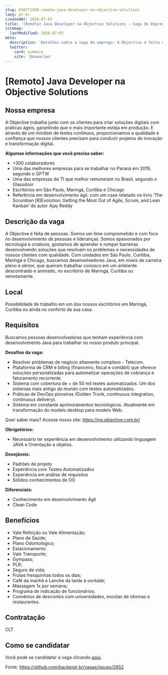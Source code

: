 ```yaml
---
slug: 650771500-remoto-java-developer-na-objective-solutions
lang: pt-br
createdAt: 2020-07-03
title: '[Remoto] Java Developer na Objective Solutions - Vaga de Emprego'
sitemap:
  lastModified: 2020-07-03
meta:
  description: 'Detalhes sobre a vaga de emprego: A Objective é feita de pessoas. Somos um time comprometido e com foco no desenvolvimento de pessoas e lideranças. Somos apaixonados por tecnologia e criativos, gostamos de aprender e romper barreiras desenvolvendo soluções que resolvam os problemas e necessidades de nossos clientes com qualidade. Com unidades em São Paulo, Curitiba, Maringá e Chicago, buscamos desenvolvedores Java, em níveis de carreira pleno e sênior, que queiram trabalhar conosco em um ambiente descontraído e animado, no escritório de Maringá, Curitiba ou remotamente.'
  twitter:
    card: summary
    site: '@nawarian'
---
```


# [Remoto] Java Developer na Objective Solutions

<!-- 
==================================================
POR FAVOR, SÓ POSTE SE A VAGA FOR PARA BACK-END!

Não faça distinção de gênero no título da vaga.

Use: "Back-End Developer" ao invés de 
"Desenvolvedor Back-End" \o/

Exemplo: `[São Paulo] Back-End Developer @ NOME DA EMPRESA`
==================================================
-->

## Nossa empresa

A Objective trabalha junto com os clientes para criar soluções digitais com práticas ágeis, garantindo que o mais importante esteja em produção. E através de um mindset de testes contínuos, proporcionamos a qualidade e confiança que nossos clientes precisam para conduzir projetos de inovação e transformação digital.

**Algumas informações que você precisa saber:**

- +300 colaboradores
- Uma das melhores empresas para se trabalhar no Paraná em 2019, segundo o GPTW
- Uma das empresas de TI que melhor remuneram no Brasil, segundo o Glassdoor
- Escritórios em São Paulo, Maringá, Curitiba e Chicago
- Referência em desenvolvimento ágil, com um case relatado no livro ‘The Scrumban [R]Evolution: Getting the Most Out of Agile, Scrum, and Lean Kanban’ do autor Ajay Reddy

## Descrição da vaga

A Objective é feita de pessoas. Somos um time comprometido e com foco no desenvolvimento de pessoas e lideranças. Somos apaixonados por tecnologia e criativos, gostamos de aprender e romper barreiras desenvolvendo soluções que resolvam os problemas e necessidades de nossos clientes com qualidade.
Com unidades em São Paulo, Curitiba, Maringá e Chicago, buscamos desenvolvedores Java, em níveis de carreira pleno e sênior, que queiram trabalhar conosco em um ambiente descontraído e animado, no escritório de Maringá, Curitiba ou remotamente.

## Local

Possibilidade de trabalho em um dos nossos escritórios em Maringá, Curitiba ou ainda no conforto da sua casa.

## Requisitos

Buscamos pessoas desenvolvedoras que tenham experiência com desenvolvimento Java para trabalhar no nosso produto principal.

**Desafios da vaga:**
- Resolver problemas de negócio altamente complexo - Telecom.
- Plataforma de CRM e billing (financeiro, fiscal e contábil) que oferece soluções personalizadas para automatizar operações de cobrança e faturamento recorrente.
- Sistema com cobertura de + de 50 mil testes automatizados. Um dos sistemas mais antigo do mundo com testes automatizados.
- Práticas de DevOps pioneiras (Golden Trunk, continuous integration, continuous delivery).
- Sistema em constante aprimoramentos tecnológicos. Atualmente em transformação do modelo desktop para modelo Web.

Quer saber mais? Acesse nosso site: https://ng.objective.com.br/

**Obrigatórios:**
- Necessário ter experiência em desenvolvimento utilizando linguagem JAVA e Orientação a objetos.


**Desejáveis:**
- Padrões de projeto
- Experiência com Testes Automatizados
- Experiência em análise de requisitos
- Sólidos conhecimentos de OO

**Diferenciais:**

- Conhecimento em desenvolvimento Ágil
- Clean Code

## Benefícios

- Vale Refeição ou Vale Alimentação;
- Plano de Saúde;
- Plano Odontológico;
- Estacionamento
- Vale Transporte;
- Gympass;
- PLR;
- Seguro de vida;
- Frutas fresquinhas todos os dias;
- Café da manhã e Lanche da tarde à vontade;
- Massagem 1x por semana;
- Programa de indicação de funcionários;
- Convênios de descontos com universidades, escolas de idiomas e restaurantes.

## Contratação

CLT

## Como se candidatar

Você pode se candidatar a vaga clicando [aqui](https://objective.gupy.io/jobs/240243).

Fonte: https://github.com/backend-br/vagas/issues/2652